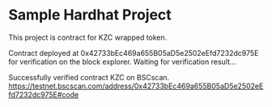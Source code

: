 # Sample Hardhat Project

This project is contract for KZC wrapped token.

Contract deployed at 0x42733bEc469a655B05aD5e2502eEfd7232dc975E
for verification on the block explorer. Waiting for verification result...

Successfully verified contract KZC on BSCscan.
https://testnet.bscscan.com/address/0x42733bEc469a655B05aD5e2502eEfd7232dc975E#code
